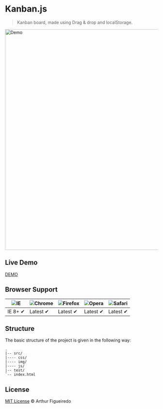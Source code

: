 Kanban.js
==========================

> Kanban board, made using Drag & drop and localStorage. 

<a href="http://arthurfigueiredo.github.io/Kanban.js/"><img width="728" src="https://user-images.githubusercontent.com/3310314/59708137-87473680-91da-11e9-9ec9-561c24d1b2f5.png" alt="Demo"></a>



## Live Demo
[DEMO](http://arthurfigueiredo.github.io/Kanban.js/)

## Browser Support

![IE](https://cloud.githubusercontent.com/assets/398893/3528325/20373e76-078e-11e4-8e3a-1cb86cf506f0.png) | ![Chrome](https://cloud.githubusercontent.com/assets/398893/3528328/23bc7bc4-078e-11e4-8752-ba2809bf5cce.png) | ![Firefox](https://cloud.githubusercontent.com/assets/398893/3528329/26283ab0-078e-11e4-84d4-db2cf1009953.png) | ![Opera](https://cloud.githubusercontent.com/assets/398893/3528330/27ec9fa8-078e-11e4-95cb-709fd11dac16.png) | ![Safari](https://cloud.githubusercontent.com/assets/398893/3528331/29df8618-078e-11e4-8e3e-ed8ac738693f.png)
--- | --- | --- | --- | --- |
IE 8+ ✔ | Latest ✔ | Latest ✔ | Latest ✔ | Latest ✔ |

## Structure

The basic structure of the project is given in the following way:

```
.
|-- src/
|---- css/
|---- img/
|---- js/
|-- test/
`-- index.html
```


## License

[MIT License](http://arthurfigueiredo.mit-license.org/) © Arthur Figueiredo
